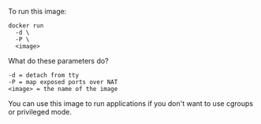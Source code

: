 To run this image:

    docker run 
      -d \
      -P \
      <image>
      
What do these parameters do?

    -d = detach from tty
    -P = map exposed ports over NAT
    <image> = the name of the image

You can use this image to run applications if you don't want to use cgroups or privileged mode.
